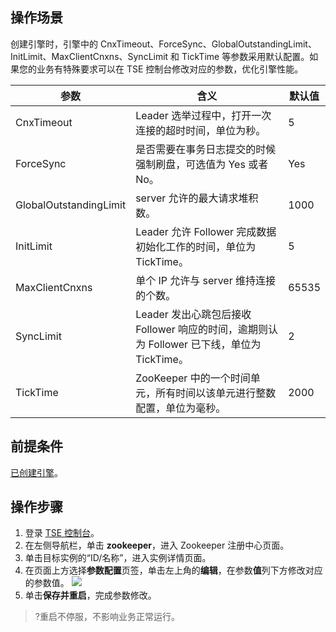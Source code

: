 ## 操作场景

创建引擎时，引擎中的 CnxTimeout、ForceSync、GlobalOutstandingLimit、InitLimit、MaxClientCnxns、SyncLimit 和 TickTime 等参数采用默认配置。如果您的业务有特殊要求可以在 TSE 控制台修改对应的参数，优化引擎性能。

| 参数                   | 含义                                                         | 默认值 |
| ---------------------- | ------------------------------------------------------------ | ------ |
| CnxTimeout             | Leader 选举过程中，打开一次连接的超时时间，单位为秒。         | 5      |
| ForceSync              | 是否需要在事务日志提交的时候强制刷盘，可选值为 Yes 或者 No。    | Yes    |
| GlobalOutstandingLimit | server 允许的最大请求堆积数。                                 | 1000   |
| InitLimit              | Leader 允许 Follower 完成数据初始化工作的时间，单位为TickTime。 | 5      |
| MaxClientCnxns         | 单个 IP 允许与 server 维持连接的个数。                           | 65535  |
| SyncLimit              | Leader 发出心跳包后接收 Follower 响应的时间，逾期则认为 Follower 已下线，单位为 TickTime。 | 2      |
| TickTime               | ZooKeeper 中的一个时间单元，所有时间以该单元进行整数配置，单位为毫秒。 | 2000   |

## 前提条件

[已创建引擎](https://cloud.tencent.com/document/product/1364/58416)。

## 操作步骤

1. 登录 [TSE 控制台](https://console.cloud.tencent.com/tse)。
2. 在左侧导航栏，单击 **zookeeper**，进入 Zookeeper 注册中心页面。
3. 单击目标实例的“ID/名称”，进入实例详情页面。
4. 在页面上方选择**参数配置**页签，单击左上角的**编辑**，在参数**值**列下方修改对应的参数值。
   ![](https://qcloudimg.tencent-cloud.cn/raw/8b0716ff7c68d0f62f5a0b2a063e7d0d.png)
5. 单击**保存并重启**，完成参数修改。
> ?重启不停服，不影响业务正常运行。

   
